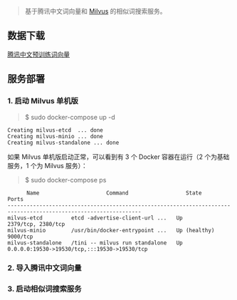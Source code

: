 > 基于腾讯中文词向量和 [Milvus](https://milvus.io/cn/docs) 的相似词搜索服务。

## 数据下载

[腾讯中文预训练词向量](https://pan.baidu.com/s/1Xud2TTo861hkdvjleDXslg?pwd=qnft)

## 服务部署

### 1. 启动 Milvus 单机版

> $ sudo docker-compose up -d

```
Creating milvus-etcd  ... done
Creating milvus-minio ... done
Creating milvus-standalone ... done
```

如果 Milvus 单机版启动正常，可以看到有 3 个 Docker 容器在运行（2 个为基础服务，1 个为 Milvus 服务）：

> $ sudo docker-compose ps

```
      Name                     Command                  State                          Ports
----------------------------------------------------------------------------------------------------------------
milvus-etcd         etcd -advertise-client-url ...   Up             2379/tcp, 2380/tcp
milvus-minio        /usr/bin/docker-entrypoint ...   Up (healthy)   9000/tcp
milvus-standalone   /tini -- milvus run standalone   Up             0.0.0.0:19530->19530/tcp,:::19530->19530/tcp
```

### 2. 导入腾讯中文词向量

### 3. 启动相似词搜索服务
